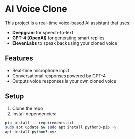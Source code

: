 # AI Voice Clone

This project is a real-time voice-based AI assistant that uses:
- **Deepgram** for speech-to-text
- **GPT-4 (OpenAI)** for generating smart replies
- **ElevenLabs** to speak back using your cloned voice

## Features
- Real-time microphone input
- Conversational responses powered by GPT-4
- Outputs voice responses in your own cloned voice

## Setup
1. Clone the repo
2. Install dependencies:
```bash
pip install -r requirements.txt
sudo apt update && sudo apt install python3-pip -y
apt install python3-xyz
